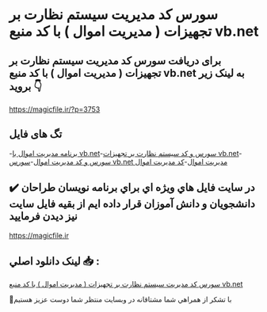 # سورس کد مدیریت سیستم نظارت بر تجهیزات ( مدیریت اموال ) با کد منبع vb.net

## برای دریافت سورس کد مدیریت سیستم نظارت بر تجهیزات ( مدیریت اموال ) با کد منبع vb.net به لینک زیر بروید 👇

https://magicfile.ir/?p=3753

## تگ های فایل

-[برنامه مدیریت اموال با vb.net](https://magicfile.ir/product/%d8%b3%db%8c%d8%b3%d8%aa%d9%85-%d9%86%d8%b8%d8%a7%d8%b1%d8%aa-%d8%a8%d8%b1-%d8%aa%d8%ac%d9%87%db%8c%d8%b2%d8%a7%d8%aa-%d9%85%d8%af%db%8c%d8%b1%db%8c%d8%aa-%d8%a7%d9%85%d9%88%d8%a7%d9%84-vbnet/)-[سورس و کد سیستم نظارت بر تجهیزات vb.net](https://magicfile.ir/product/%d8%b3%db%8c%d8%b3%d8%aa%d9%85-%d9%86%d8%b8%d8%a7%d8%b1%d8%aa-%d8%a8%d8%b1-%d8%aa%d8%ac%d9%87%db%8c%d8%b2%d8%a7%d8%aa-%d9%85%d8%af%db%8c%d8%b1%db%8c%d8%aa-%d8%a7%d9%85%d9%88%d8%a7%d9%84-vbnet/)-[سورس و کد مدیریت اموال](https://magicfile.ir/product/%d8%b3%db%8c%d8%b3%d8%aa%d9%85-%d9%86%d8%b8%d8%a7%d8%b1%d8%aa-%d8%a8%d8%b1-%d8%aa%d8%ac%d9%87%db%8c%d8%b2%d8%a7%d8%aa-%d9%85%d8%af%db%8c%d8%b1%db%8c%d8%aa-%d8%a7%d9%85%d9%88%d8%a7%d9%84-vbnet/)-[سورس vb.net مدیریت اموال](https://magicfile.ir/product/%d8%b3%db%8c%d8%b3%d8%aa%d9%85-%d9%86%d8%b8%d8%a7%d8%b1%d8%aa-%d8%a8%d8%b1-%d8%aa%d8%ac%d9%87%db%8c%d8%b2%d8%a7%d8%aa-%d9%85%d8%af%db%8c%d8%b1%db%8c%d8%aa-%d8%a7%d9%85%d9%88%d8%a7%d9%84-vbnet/)-[کد مدیریت اموال](https://magicfile.ir/product/%d8%b3%db%8c%d8%b3%d8%aa%d9%85-%d9%86%d8%b8%d8%a7%d8%b1%d8%aa-%d8%a8%d8%b1-%d8%aa%d8%ac%d9%87%db%8c%d8%b2%d8%a7%d8%aa-%d9%85%d8%af%db%8c%d8%b1%db%8c%d8%aa-%d8%a7%d9%85%d9%88%d8%a7%d9%84-vbnet/)

## ✔️ در سايت فايل هاي ويژه اي براي برنامه نويسان طراحان دانشجويان و دانش آموزان قرار داده ايم از بقيه فايل سايت نيز ديدن فرماييد

https://magicfile.ir


## لينک دانلود اصلي 📥 :

[سورس کد مدیریت سیستم نظارت بر تجهیزات ( مدیریت اموال ) با کد منبع vb.net](https://magicfile.ir/product/%d8%b3%db%8c%d8%b3%d8%aa%d9%85-%d9%86%d8%b8%d8%a7%d8%b1%d8%aa-%d8%a8%d8%b1-%d8%aa%d8%ac%d9%87%db%8c%d8%b2%d8%a7%d8%aa-%d9%85%d8%af%db%8c%d8%b1%db%8c%d8%aa-%d8%a7%d9%85%d9%88%d8%a7%d9%84-vbnet/) 


🙏با تشکر از همراهي شما مشتاقانه در وبسایت منتظر شما دوست عزیز هستیم

